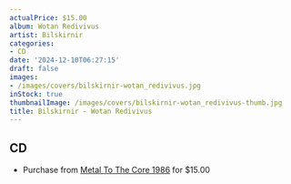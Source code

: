 ```yaml
---
actualPrice: $15.00
album: Wotan Redivivus
artist: Bilskirnir
categories:
- CD
date: '2024-12-10T06:27:15'
draft: false
images:
- /images/covers/bilskirnir-wotan_redivivus.jpg
inStock: true
thumbnailImage: /images/covers/bilskirnir-wotan_redivivus-thumb.jpg
title: Bilskirnir - Wotan Redivivus
---
```


## CD
* Purchase from [Metal To The Core 1986](https://metaltothecore1986.com/shop/bilskirnir-wotan-redivivus-cd/) for $15.00
